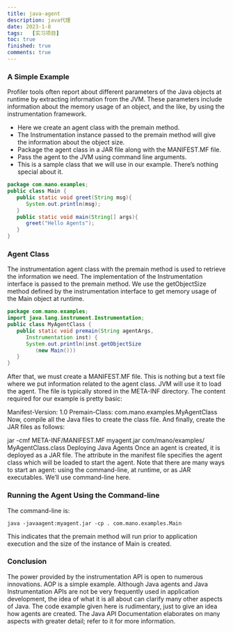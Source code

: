 ```yaml
---
title: java-agent
description: java代理
date: 2023-1-8
tags:	[实习项目]
toc: true
finished: true
comments: true
---
```



### A Simple Example
Profiler tools often report about different parameters of the Java objects at runtime by extracting information from the JVM. These parameters include information about the memory usage of an object, and the like, by using the instrumentation framework.

* Here we create an agent class with the premain method.
* The Instrumentation instance passed to the premain method will give the information about the object size.
* Package the agent class in a JAR file along with the MANIFEST.MF file.
* Pass the agent to the JVM using command line arguments.
* This is a sample class that we will use in our example. There’s nothing special about it.

```java
package com.mano.examples;
public class Main {
   public static void greet(String msg){
      System.out.println(msg);
   }
   public static void main(String[] args){
      greet("Hello Agents");
   }
}
```

### Agent Class
The instrumentation agent class with the premain method is used to retrieve the information we need. The implementation of the Instrumentation interface is passed to the premain method. We use the getObjectSize method defined by the instrumentation interface to get memory usage of the Main object at runtime.

```java
package com.mano.examples;
import java.lang.instrument.Instrumentation;
public class MyAgentClass {
   public static void premain(String agentArgs,
      Instrumentation inst) {
      System.out.println(inst.getObjectSize
         (new Main()))
   }
}
```

After that, we must create a MANIFEST.MF file. This is nothing but a text file where we put information related to the agent class. JVM will use it to load the agent. The file is typically stored in the META-INF directory. The content required for our example is pretty basic:

Manifest-Version: 1.0
Premain-Class: com.mano.examples.MyAgentClass
Now, compile all the Java files to create the class file. And finally, create the JAR files as follows:

jar -cmf META-INF/MANIFEST.MF myagent.jar com/mano/examples/
   MyAgentClass.class
Deploying Java Agents
Once an agent is created, it is deployed as a JAR file. The attribute in the manifest file specifies the agent class which will be loaded to start the agent. Note that there are many ways to start an agent: using the command-line, at runtime, or as JAR executables. We’ll use command-line here.

### Running the Agent Using the Command-line
The command-line is:
```
java -javaagent:myagent.jar -cp . com.mano.examples.Main
```

This indicates that the premain method will run prior to application execution and the size of the instance of Main is created.

### Conclusion
The power provided by the instrumentation API is open to numerous innovations. AOP is a simple example. Although Java agents and Java Instrumentation APIs are not be very frequently used in application development, the idea of what it is all about can clarify many other aspects of Java. The code example given here is rudimentary, just to give an idea how agents are created. The Java API Documentation elaborates on many aspects with greater detail; refer to it for more information.